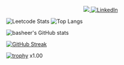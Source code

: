<p align="center">
    <a href="https://stackoverflow.com/users/14073590/b4sh33r">
        <img src="https://img.shields.io/badge/Stack_Overflow-F48024?&style=for-the-badge&logoColor=white&logo=stackoverflow alt="Stack Overflow" />
    </a>
    <a href="www.linkedin.com/in/basheer-ahmed-kp">
        <img
            src="https://img.shields.io/badge/LinkedIn-blue?&style=for-the-badge&logo=linkedin"
            alt="LinkedIn"
        />
    </a>
</p>

![Leetcode Stats](https://leetcard.jacoblin.cool/B4SH33R)                      ![Top Langs](https://github-readme-stats.vercel.app/api/top-langs/?username=basheerkp&hide=css,html&theme=dark)

![basheer's GitHub stats](https://github-readme-stats.vercel.app/api?username=basheerkp&show_icons=true&theme=dark)



[![GitHub Streak](https://streak-stats.demolab.com?user=basheerkp&theme=darcula&border_radius=30&mode=weekly&fire=02DDD7)](https://git.io/streak-stats)


[![trophy](https://github-profile-trophy.vercel.app/?username=basheerkp&theme=darkhub)](https://github.com/basheerkp/github-profile-trophy)
x1.00

